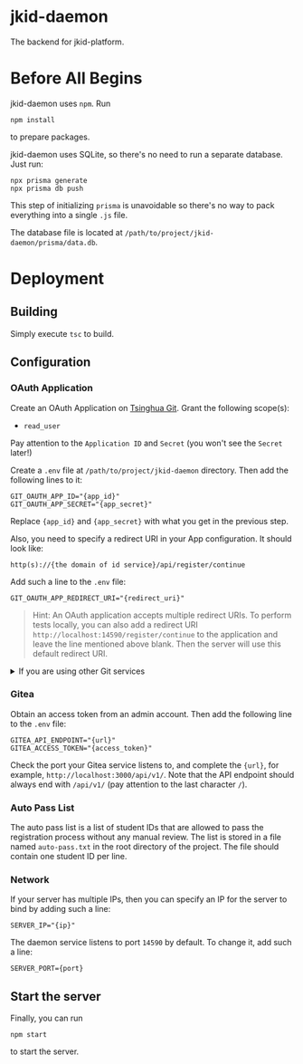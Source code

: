 # jkid-daemon

The backend for jkid-platform.

# Before All Begins

jkid-daemon uses `npm`. Run
```shell
npm install
```
to prepare packages.

jkid-daemon uses SQLite, so there's no need to run a separate database. Just run:
```shell
npx prisma generate
npx prisma db push
```

This step of initializing `prisma` is unavoidable so there's no way to pack everything into a single `.js` file.

The database file is located at `/path/to/project/jkid-daemon/prisma/data.db`.

# Deployment

## Building

Simply execute `tsc` to build.

## Configuration

### OAuth Application

Create an OAuth Application on [Tsinghua Git](https://git.tsinghua.edu.cn/-/user_settings/applications). Grant the following scope(s):
- `read_user`

Pay attention to the `Application ID` and `Secret` (you won't see the `Secret` later!)

Create a `.env` file at `/path/to/project/jkid-daemon` directory. Then add the following lines to it:
```properties
GIT_OAUTH_APP_ID="{app_id}"
GIT_OAUTH_APP_SECRET="{app_secret}"
```
Replace `{app_id}` and `{app_secret}` with what you get in the previous step.

Also, you need to specify a redirect URI in your App configuration. It should look like:
```
http(s)://{the domain of id service}/api/register/continue
```
Add such a line to the `.env` file:
```properties
GIT_OAUTH_APP_REDIRECT_URI="{redirect_uri}"
```

> Hint: An OAuth application accepts multiple redirect URIs. To perform tests locally, you can also add a redirect URI `http://localhost:14590/register/continue` to the application and leave the line mentioned above blank. Then the server will use this default redirect URI.

<details> <summary>If you are using other Git services</summary>

Keep in mind that other Git services may not return the student ID ("学号") as Tsinghua Git does (unfortunately they even may not have the concept of "学号"!) So you may need to modify the source code and the prisma schema file. This limits the extensibility of this application. What a pity!

</details>

### Gitea

Obtain an access token from an admin account. Then add the following line to the `.env` file:
```properties
GITEA_API_ENDPOINT="{url}"
GITEA_ACCESS_TOKEN="{access_token}"
```

Check the port your Gitea service listens to, and complete the `{url}`, for example, `http://localhost:3000/api/v1/`. Note that the API endpoint should always end with `/api/v1/` (pay attention to the last character `/`).

### Auto Pass List

The auto pass list is a list of student IDs that are allowed to pass the registration process without any manual review. The list is stored in a file named `auto-pass.txt` in the root directory of the project. The file should contain one student ID per line.

### Network

If your server has multiple IPs, then you can specify an IP for the server to bind by adding such a line:
```properties
SERVER_IP="{ip}"
```

The daemon service listens to port `14590` by default. To change it, add such a line:
```properties
SERVER_PORT={port}
```

## Start the server

Finally, you can run
```shell
npm start
```
to start the server.
